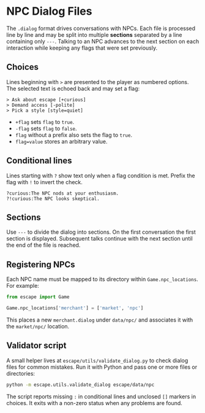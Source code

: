 # NPC Dialog Files

The `.dialog` format drives conversations with NPCs. Each file is processed line by line and may be split into multiple **sections** separated by a line containing only `---`. Talking to an NPC advances to the next section on each interaction while keeping any flags that were set previously.

## Choices
Lines beginning with `>` are presented to the player as numbered options. The selected text is echoed back and may set a flag:

```
> Ask about escape [+curious]
> Demand access [-polite]
> Pick a style [style=quiet]
```

- `+flag` sets `flag` to `true`.
- `-flag` sets `flag` to `false`.
- `flag` without a prefix also sets the flag to `true`.
- `flag=value` stores an arbitrary value.

## Conditional lines
Lines starting with `?` show text only when a flag condition is met. Prefix the flag with `!` to invert the check.

```
?curious:The NPC nods at your enthusiasm.
?!curious:The NPC looks skeptical.
```

## Sections
Use `---` to divide the dialog into sections. On the first conversation the first section is displayed. Subsequent talks continue with the next section until the end of the file is reached.

## Registering NPCs
Each NPC name must be mapped to its directory within `Game.npc_locations`. For example:

```python
from escape import Game

Game.npc_locations['merchant'] = ['market', 'npc']
```

This places a new `merchant.dialog` under `data/npc/` and associates it with the `market/npc/` location.

## Validator script
A small helper lives at `escape/utils/validate_dialog.py` to check dialog files for common mistakes. Run it with Python and pass one or more files or directories:

```bash
python -m escape.utils.validate_dialog escape/data/npc
```

The script reports missing `:` in conditional lines and unclosed `[]` markers in choices. It exits with a non-zero status when any problems are found.
